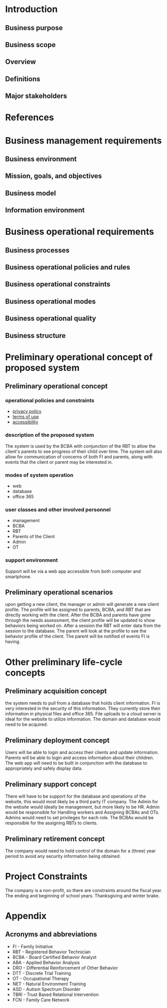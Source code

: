 # Introduction
## Business purpose
## Business scope
## Overview
## Definitions 
## Major stakeholders 

# References

# Business management requirements
## Business environment
## Mission, goals, and objectives
## Business model
## Information environment

# Business operational requirements
## Business processes
## Business operational policies and rules
## Business operational constraints
## Business operational modes
## Business operational quality
## Business structure

# Preliminary operational concept of proposed system
## Preliminary operational concept
### operational policies and constraints
* [privacy policy](https://www.fi-florida.org/privacy/)
* [terms of use](https://www.fi-florida.org/terms/)
* [accessibility](https://www.fi-florida.org/accessibility/)
### description of the proposed system
The system is used by the BCBA with conjunction of the RBT to allow the client's parents to see progress of their child over time. The system will also allow for communication of concerns of both FI and parents, along with events that the client or parent may be interested in. 
### modes of system operation
* web
* database
* office 365
### user classes and other involved personnel
* management
* BCBA
* RBT
* Parents of the Client
* Admin
* OT
### support environment
Support will be via a web app accessible from both computer and smartphone.
## Preliminary operational scenarios
upon getting a new client, the manager or admin will generate a new client profile. The profile will be assigned to parents, BCBA, and RBT that are directly working with the client. After the BCBA and parents have gone through the needs assessment, the client profile will be updated to show behaviors being worked on. After a session the RBT will enter data from the session to the database. The parent will look at the profile to see the behavior profile of the client. The parent will be notified of events FI is having. 

# Other preliminary life-cycle concepts
## Preliminary acquisition concept
the system needs to pull from a database that holds client information. FI is very interested in the security of this information. They currently store their information in physical files and office 365. File uploads to a cloud server is ideal for the website to utilize information. The domain and database would need to be acquired.
## Preliminary deployment concept
Users will be able to login and access their clients and update information. Parents will be able to login and access information about their children. The web app will need to be built in conjunction with the database to appropriately and safely display data. 
## Preliminary support concept
There will have to be support for the database and operations of the website, this would most likely be a third party IT company. The Admin for the website would ideally be management, but more likely to be HR. Admin would be responsible for Handling workers and Assigning BCBAs and OTs. Admins would need to set privileges for each role. The BCBAs would be responsible for the assigning RBTs to clients.
## Preliminary retirement concept
The company would need to hold control of the domain for a (three) year period to avoid any security information being obtained. 

# Project Constraints
The company is a non-profit, so there are constraints around the fiscal year. The ending and beginning of school years. Thanksgiving and winter brake.

# Appendix
## Acronyms and abbreviations
* FI - Family Initiative
* RBT - Registered Behavior Technician
* BCBA - Board Certified Behavior Analyst
* ABA - Applied Behavior Analysis
* DRO - Differential Reinforcement of Other Behavior
* DTT - Discrete Trial Training
* OT - Occupational Therapy
* NET - Natural Environment Training
* ASD - Autism Spectrum Disorder
* TBRI - Trust Based Relational Intervention
* FCN - Family Care Network
